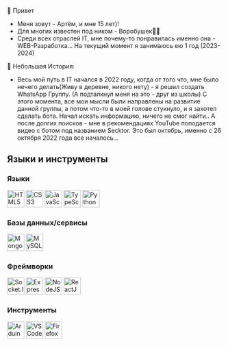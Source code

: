 👋 Привет

  - Меня зовут - Артём, и мне 15 лет)!
  - Для многих известен под ником - Воробушек🦆🦅
  - Среди всех отраслей IT, мне почему-то понравилась именно она - WEB-Разработка... На текущий момент я занимаюсь ею 1 год (2023-2024)
    
  🧰 Небольшая История: 
  - Весь мой путь в IT начался в 2022 году, когда от того что, мне было нечего делать(Живу в деревне, никого нету) - я решил создать WhatsApp Группу. (А подталкнул меня на это - друг из школы)
  С этого момента, все мои мысли были направлены на развитие данной группы, а потом что-то в моей голове стукнуло, и я захотел сделать бота. Начал искать информацию, ничего не смог найти.. А после долгих поисков - мне в рекомендациях YouTube поподается видео 
  с ботом под названием Secktor. Это был октябрь, именно с 26 октября 2022 года все началось... 

<h2>Языки и инструменты</h2>

<h3>Языки</h3>
<p>
<img src="https://cdn.jsdelivr.net/gh/devicons/devicon/icons/html5/html5-original.svg" title="HTML5" width="40" height="40"/>
<img src="https://cdn.jsdelivr.net/gh/devicons/devicon/icons/css3/css3-original.svg" title="CSS3" width="40" height="40"/>
<img src="https://cdn.jsdelivr.net/gh/devicons/devicon/icons/javascript/javascript-original.svg" title="JavaScript" width="40" height="40"/>
<img src="https://cdn.jsdelivr.net/gh/devicons/devicon/icons/typescript/typescript-original.svg" title="TypeScript" width="40" height="40"/>
<img src="https://cdn.jsdelivr.net/gh/devicons/devicon/icons/python/python-original.svg" title="Python" width="40" height="40"/>
</p>

<h3>Базы данных/сервисы</h3>
<p>
<img src="https://cdn.jsdelivr.net/gh/devicons/devicon/icons/mongodb/mongodb-original.svg" title="MongoDB" width="40" height="40" />
<img src="https://cdn.jsdelivr.net/gh/devicons/devicon/icons/mysql/mysql-original.svg" title="MySQL" width="40" height="40" />
</p>

<h3>Фреймворки</h3>
<p>
<img src="https://cdn.jsdelivr.net/gh/devicons/devicon/icons/socketio/socketio-original.svg" title="Socket.IO" width="40" height="40"/>
<img src="https://cdn.jsdelivr.net/gh/devicons/devicon/icons/express/express-original.svg" title="Express.JS" width="40" height="40"/>
<img src="https://cdn.jsdelivr.net/gh/devicons/devicon/icons/nodejs/nodejs-original.svg" title="NodeJS" width="40" height="40"/>
<img src="https://cdn.jsdelivr.net/gh/devicons/devicon/icons/react/react-original-wordmark.svg" title="ReactJS" width="40" height="40"/>
</p>

<h3>Инструменты</h3>
<p>
<img src="https://cdn.jsdelivr.net/gh/devicons/devicon/icons/arduino/arduino-original.svg" title="Arduino" width="40" height="40"/>
<img src="https://cdn.jsdelivr.net/gh/devicons/devicon/icons/vscode/vscode-original.svg" title="VS Code" width="40" height="40"/>
<img src="https://cdn.jsdelivr.net/gh/devicons/devicon/icons/firefox/firefox-original.svg" title="Firefox" width="40" height="40"/>
</p>
